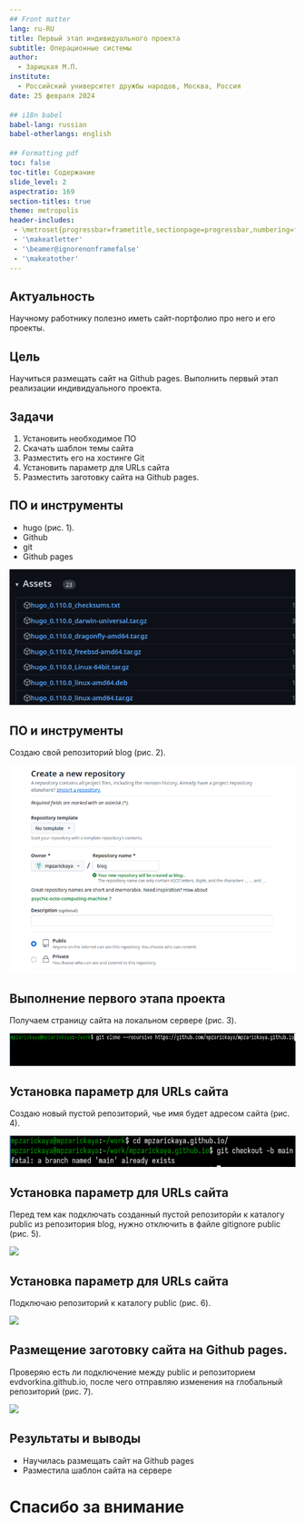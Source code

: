 ```yaml
---
## Front matter
lang: ru-RU
title: Первый этап индивидуального проекта
subtitle: Операционные системы
author:
  - Зарицкая М.П.
institute:
  - Российский университет дружбы народов, Москва, Россия
date: 25 февраля 2024

## i18n babel
babel-lang: russian
babel-otherlangs: english

## Formatting pdf
toc: false
toc-title: Содержание
slide_level: 2
aspectratio: 169
section-titles: true
theme: metropolis
header-includes:
 - \metroset{progressbar=frametitle,sectionpage=progressbar,numbering=fraction}
 - '\makeatletter'
 - '\beamer@ignorenonframefalse'
 - '\makeatother'
---
```


## Актуальность

Научному работнику полезно иметь сайт-портфолио про него и его проекты.

## Цель

Научиться размещать сайт на Github pages. Выполнить первый этап реализации индивидуального проекта.

## Задачи

1. Установить необходимое ПО
2. Скачать шаблон темы сайта
3. Разместить его на хостинге Git
4. Установить параметр для URLs сайта
5. Разместить заготовку сайта на Github pages.


## ПО и инструменты

- hugo (рис. 1).
- Github
- git
- Github pages

![](image/1.png)

## ПО и инструменты

Создаю свой репозиторий blog (рис. 2).

![](image/5.png)
## Выполнение первого этапа проекта

Получаем страницу сайта на локальном сервере (рис. 3).

![](image/12.png)

## Установка параметр для URLs сайта

Создаю новый пустой репозиторий, чье имя будет адресом сайта (рис. 4).

![](image/13.png)

## Установка параметр для URLs сайта

Перед тем как подключать созданный пустой репозиторйи к каталогу public из репозитория blog, нужно отключить в файле gitignore publiс (рис. 5).

![](image/19.png)

## Установка параметр для URLs сайта

Подключаю репозиторий к каталогу public (рис. 6).

![](image/20.png)

## Размещение заготовку сайта на Github pages.

Проверяю есть ли подключение между public и репозиторием evdvorkina.github.io, после чего отправляю изменения на глобальный репозиторий (рис. 7).

![](image/22.png)


## Результаты и выводы

- Научилась размещать сайт на Github pages
- Разместила шаблон сайта на сервере

# Спасибо за внимание

